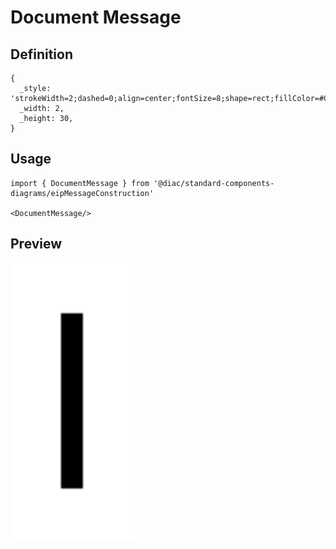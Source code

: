# Document Message

## Definition

```
{
  _style: 'strokeWidth=2;dashed=0;align=center;fontSize=8;shape=rect;fillColor=#C7A0FF;fontStyle=1;whiteSpace=wrap;html=1;',
  _width: 2,
  _height: 30,
}
```

## Usage

```
import { DocumentMessage } from '@diac/standard-components-diagrams/eipMessageConstruction'

<DocumentMessage/>
```

## Preview

<img src="./document-message.png" width="200"/>
